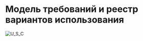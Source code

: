 # Модель требований и реестр вариантов использования
![U_S_C](https://github.com/user-attachments/assets/02024d83-a327-4e5f-bb2c-d4904d3019b0)
